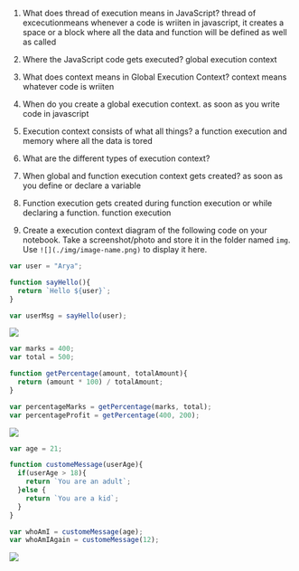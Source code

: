 1. What does thread of execution means in JavaScript?
thread of excecutionmeans whenever a code is wriiten in javascript, it creates a space or a block where all the data and function will be defined as well as called

2. Where the JavaScript code gets executed?
global execution context
3. What does context means in Global Execution Context?
context means whatever code is wriiten 
4. When do you create a global execution context.
as soon as you write code in javascript 
5. Execution context consists of what all things?
a function execution and memory where all the data is tored
6. What are the different types of execution context?

7. When global and function execution context gets created?
as soon as you define or declare a variable
8. Function execution gets created during function execution or while declaring a function.
function execution

9. Create a execution context diagram of the following code on your notebook. Take a screenshot/photo and store it in the folder named `img`. Use `![](./img/image-name.png)` to display it here.



```js
var user = "Arya";

function sayHello(){
  return `Hello ${user}`;
}

var userMsg = sayHello(user);
```

<!-- Put your image here -->

![](./img/image-name.jpg)



```js
var marks = 400;
var total = 500;

function getPercentage(amount, totalAmount){
  return (amount * 100) / totalAmount;
}

var percentageMarks = getPercentage(marks, total);
var percentageProfit = getPercentage(400, 200);
```

<!-- Put your image here -->

![](./img/image-name.jpg)



```js
var age = 21;

function customeMessage(userAge){
  if(userAge > 18){
    return `You are an adult`;
  }else {
    return `You are a kid`;
  }
}

var whoAmI = customeMessage(age);
var whoAmIAgain = customeMessage(12);
```

<!-- Put your image here -->

![](./img/image-name.jpg)